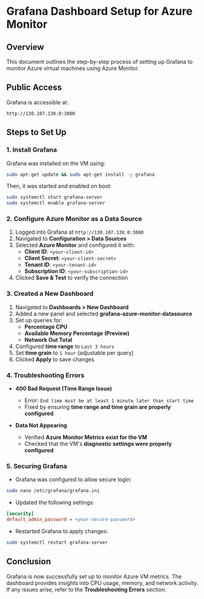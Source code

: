# Grafana Dashboard Setup for Azure Monitor

## Overview
This document outlines the step-by-step process of setting up Grafana to monitor Azure virtual machines using Azure Monitor.

## Public Access
Grafana is accessible at:
```
http://130.107.138.0:3000
```

## Steps to Set Up

### 1. Install Grafana
Grafana was installed on the VM using:
```sh
sudo apt-get update && sudo apt-get install -y grafana
```
Then, it was started and enabled on boot:
```sh
sudo systemctl start grafana-server
sudo systemctl enable grafana-server
```


### 2. Configure Azure Monitor as a Data Source
1. Logged into Grafana at `http://130.107.138.0:3000`
2. Navigated to **Configuration > Data Sources**
3. Selected **Azure Monitor** and configured it with:
   - **Client ID**: `<your-client-id>`
   - **Client Secret**: `<your-client-secret>`
   - **Tenant ID**: `<your-tenant-id>`
   - **Subscription ID**: `<your-subscription-id>`
4. Clicked **Save & Test** to verify the connection

### 3. Created a New Dashboard
1. Navigated to **Dashboards > New Dashboard**
2. Added a new panel and selected **grafana-azure-monitor-datasource**
3. Set up queries for:
   - **Percentage CPU**
   - **Available Memory Percentage (Preview)**
   - **Network Out Total**
4. Configured **time range** to `Last 3 hours`
5. Set **time grain** to `1 hour` (adjustable per query)
6. Clicked **Apply** to save changes

### 4. Troubleshooting Errors
- **400 Bad Request (Time Range Issue)**
  - Error: `End time must be at least 1 minute later than start time`
  - Fixed by ensuring **time range and time grain are properly configured**

- **Data Not Appearing**
  - Verified **Azure Monitor Metrics exist for the VM**
  - Checked that the VM's **diagnostic settings were properly configured**

### 5. Securing Grafana
- Grafana was configured to allow secure login:
```sh
sudo nano /etc/grafana/grafana.ini
```
- Updated the following settings:
```ini
[security]
default_admin_password = <your-secure-password>
```
- Restarted Grafana to apply changes:
```sh
sudo systemctl restart grafana-server
```

## Conclusion
Grafana is now successfully set up to monitor Azure VM metrics. The dashboard provides insights into CPU usage, memory, and network activity. If any issues arise, refer to the **Troubleshooting Errors** section.
